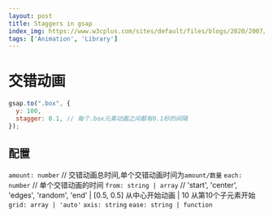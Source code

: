 ```yaml
---
layout: post
title: Staggers in gsap
index_img: https://www.w3cplus.com/sites/default/files/blogs/2020/2007/greensock-beginner-1.png
tags: ['Animation', 'Library']
---
```


# 交错动画
```js
gsap.to(".box", {
  y: 100,
  stagger: 0.1, // 每个.box元素动画之间都有0.1秒的间隔
});
```

## 配置
`amount: number` // 交错动画总时间,单个交错动画时间为`amount/数量`
`each: number`  // 单个交错动画的时间
`from: string | array`  // 'start', 'center', 'edges', 'random', 'end' | [0.5, 0.5] 从中心开始动画 | 10 从第10个子元素开始
`grid: array | 'auto'`
`axis: string`
`ease: string | function`
